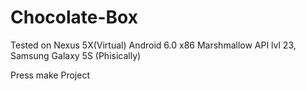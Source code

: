 # Chocolate-Box

Tested on Nexus 5X(Virtual) Android 6.0 x86 Marshmallow API lvl 23, Samsung Galaxy 5S (Phisically)

Press make Project
